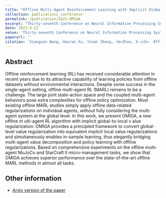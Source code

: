 ```yaml
---
title: "Offline Multi-Agent Reinforcement Learning with Implicit Global-to-Local Value Regularization"
collection: publications_conference
permalink: /publication/2023-OMIGA
excerpt: "Thirty-seventh Conference on Neural Information Processing Systems (NeurIPS 2023)."
date: 2023-9-22
venue: 'Thirty-seventh Conference on Neural Information Processing Systems (NeurIPS 2023).'
paperurl: ''
citation: 'Xiangsen Wang, Haoran Xu, Yinan Zheng, <b>Zhan, X.</b>. Offline Multi-Agent Reinforcement Learning with Implicit Global-to-Local Value Regularization. <i>Thirty-seventh Conference on Neural Information Processing Systems (NeurIPS 2023)</i>.'
---
```


Abstract
---
Offline reinforcement learning (RL) has received considerable attention in recent years due to its attractive capability of learning policies from offline datasets without environmental interactions. Despite some success in the single-agent setting, offline multi-agent RL (MARL) remains to be a challenge. The large joint state-action space and the coupled multi-agent behaviors pose extra complexities for offline policy optimization. Most existing offline MARL studies simply apply offline data-related regularizations on individual agents, without fully considering the multi-agent system at the global level. In this work, we present OMIGA, a new offline m ulti-agent RL algorithm with implicit global-to-local v alue regularization. OMIGA provides a principled framework to convert global-level value regularization into equivalent implicit local value regularizations and simultaneously enables in-sample learning, thus elegantly bridging multi-agent value decomposition and policy learning with offline regularizations. Based on comprehensive experiments on the offline multi-agent MuJoCo and StarCraft II micro-management tasks, we show that OMIGA achieves superior performance over the state-of-the-art offline MARL methods in almost all tasks.

Other information
---
* [Arxiv version of the paper](https://arxiv.org/abs/2307.11620)